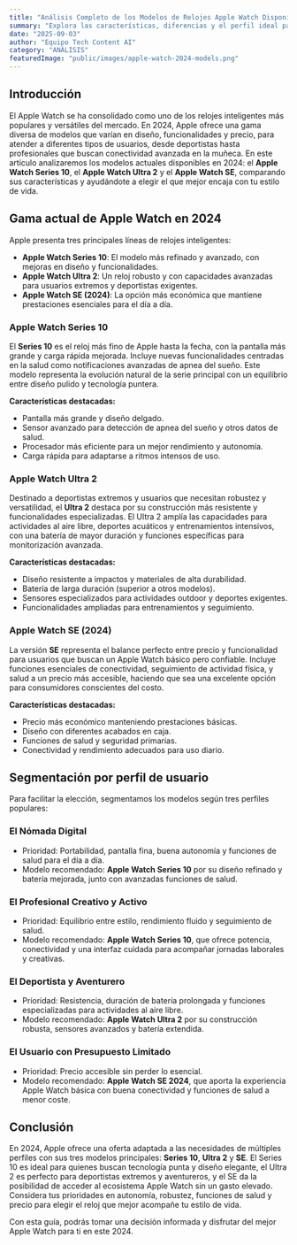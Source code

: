 ```yaml
---
title: "Análisis Completo de los Modelos de Relojes Apple Watch Disponibles en 2024"
summary: "Explora las características, diferencias y el perfil ideal para cada modelo de Apple Watch en 2024 para elegir el que mejor se adapta a ti."
date: "2025-09-03"
author: "Equipo Tech Content AI"
category: "ANÁLISIS"
featuredImage: "public/images/apple-watch-2024-models.png"
---
```


## Introducción

El Apple Watch se ha consolidado como uno de los relojes inteligentes más populares y versátiles del mercado. En 2024, Apple ofrece una gama diversa de modelos que varían en diseño, funcionalidades y precio, para atender a diferentes tipos de usuarios, desde deportistas hasta profesionales que buscan conectividad avanzada en la muñeca. En este artículo analizaremos los modelos actuales disponibles en 2024: el **Apple Watch Series 10**, el **Apple Watch Ultra 2** y el **Apple Watch SE**, comparando sus características y ayudándote a elegir el que mejor encaja con tu estilo de vida.

## Gama actual de Apple Watch en 2024

Apple presenta tres principales líneas de relojes inteligentes:

- **Apple Watch Series 10**: El modelo más refinado y avanzado, con mejoras en diseño y funcionalidades.
- **Apple Watch Ultra 2**: Un reloj robusto y con capacidades avanzadas para usuarios extremos y deportistas exigentes.
- **Apple Watch SE (2024)**: La opción más económica que mantiene prestaciones esenciales para el día a día.

### Apple Watch Series 10

El **Series 10** es el reloj más fino de Apple hasta la fecha, con la pantalla más grande y carga rápida mejorada. Incluye nuevas funcionalidades centradas en la salud como notificaciones avanzadas de apnea del sueño. Este modelo representa la evolución natural de la serie principal con un equilibrio entre diseño pulido y tecnología puntera.

**Características destacadas:**

- Pantalla más grande y diseño delgado.
- Sensor avanzado para detección de apnea del sueño y otros datos de salud.
- Procesador más eficiente para un mejor rendimiento y autonomía.
- Carga rápida para adaptarse a ritmos intensos de uso.

### Apple Watch Ultra 2

Destinado a deportistas extremos y usuarios que necesitan robustez y versatilidad, el **Ultra 2** destaca por su construcción más resistente y funcionalidades especializadas. El Ultra 2 amplía las capacidades para actividades al aire libre, deportes acuáticos y entrenamientos intensivos, con una batería de mayor duración y funciones específicas para monitorización avanzada.

**Características destacadas:**

- Diseño resistente a impactos y materiales de alta durabilidad.
- Batería de larga duración (superior a otros modelos).
- Sensores especializados para actividades outdoor y deportes exigentes.
- Funcionalidades ampliadas para entrenamientos y seguimiento.

### Apple Watch SE (2024)

La versión **SE** representa el balance perfecto entre precio y funcionalidad para usuarios que buscan un Apple Watch básico pero confiable. Incluye funciones esenciales de conectividad, seguimiento de actividad física, y salud a un precio más accesible, haciendo que sea una excelente opción para consumidores conscientes del costo.

**Características destacadas:**

- Precio más económico manteniendo prestaciones básicas.
- Diseño con diferentes acabados en caja.
- Funciones de salud y seguridad primarias.
- Conectividad y rendimiento adecuados para uso diario.

## Segmentación por perfil de usuario

Para facilitar la elección, segmentamos los modelos según tres perfiles populares:

### El Nómada Digital

- Prioridad: Portabilidad, pantalla fina, buena autonomía y funciones de salud para el día a día.
- Modelo recomendado: **Apple Watch Series 10** por su diseño refinado y batería mejorada, junto con avanzadas funciones de salud.

### El Profesional Creativo y Activo

- Prioridad: Equilibrio entre estilo, rendimiento fluido y seguimiento de salud.
- Modelo recomendado: **Apple Watch Series 10**, que ofrece potencia, conectividad y una interfaz cuidada para acompañar jornadas laborales y creativas.

### El Deportista y Aventurero

- Prioridad: Resistencia, duración de batería prolongada y funciones especializadas para actividades al aire libre.
- Modelo recomendado: **Apple Watch Ultra 2** por su construcción robusta, sensores avanzados y batería extendida.

### El Usuario con Presupuesto Limitado

- Prioridad: Precio accesible sin perder lo esencial.
- Modelo recomendado: **Apple Watch SE 2024**, que aporta la experiencia Apple Watch básica con buena conectividad y funciones de salud a menor coste.

## Conclusión

En 2024, Apple ofrece una oferta adaptada a las necesidades de múltiples perfiles con sus tres modelos principales: **Series 10**, **Ultra 2** y **SE**. El Series 10 es ideal para quienes buscan tecnología punta y diseño elegante, el Ultra 2 es perfecto para deportistas extremos y aventureros, y el SE da la posibilidad de acceder al ecosistema Apple Watch sin un gasto elevado. Considera tus prioridades en autonomía, robustez, funciones de salud y precio para elegir el reloj que mejor acompañe tu estilo de vida.

Con esta guía, podrás tomar una decisión informada y disfrutar del mejor Apple Watch para ti en este 2024.